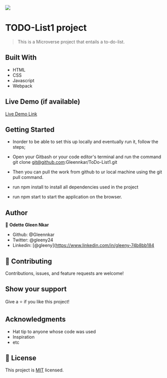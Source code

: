 ![](https://img.shields.io/badge/Microverse-blueviolet)

# TODO-List1 project

> This is a Microverse project that entails a to-do-list.


## Built With

- HTML
- CSS
- Javascript
- Webpack

## Live Demo (if available)

[Live Demo Link](https://https://gleennkar.github.io/ToDo-List1/)


## Getting Started

- Inorder to be able to set this up locally and eventually run it, follow the steps;

- Open your Gitbash or your code editor's terminal and run the command git clone git@github.com:Gleennkar/ToDo-List1.git
- Then you can pull the work from github to ur local machine using the git pull command.
- run npm install to install all dependencies used in the project
- run npm start to start the application on the browser.



## Author

👤 **Odette Gleen Nkar**

- Github: @Gleennkar
- Twitter: @gleeny24
- Linkedin: [@gleeny](https://www.linkedin.com/in/gleeny-74b8bb184

## 🤝 Contributing

Contributions, issues, and feature requests are welcome!


## Show your support

Give a ⭐️ if you like this project!

## Acknowledgments

- Hat tip to anyone whose code was used
- Inspiration
- etc

## 📝 License

This project is [MIT](./MIT.md) licensed.
